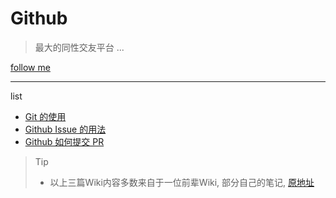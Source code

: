 # Github

> 最大的同性交友平台 ...

[follow me](https://github.com/iscolt)

---

list

- [Git 的使用](/dev/github/git.md)
- [Github Issue 的用法](/dev/github/issue.md)
- [Github 如何提交 PR](/dev/github/pr.md)

> Tip
> - 以上三篇Wiki内容多数来自于一位前辈Wiki, 部分自己的笔记, [原地址](https://airdb.wiki/dev/)